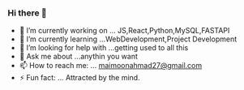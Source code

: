 ### Hi there 👋

- 🔭 I’m currently working on ... JS,React,Python,MySQL,FASTAPI
- 🌱 I’m currently learning ...WebDevelopment,Project Development
- 🤔 I’m looking for help with ...getting used to all this
- 💬 Ask me about ...anythin you want
- 📫 How to reach me: ... maimoonahmad27@gmail.com
- ⚡ Fun fact: ... Attracted by the mind.
